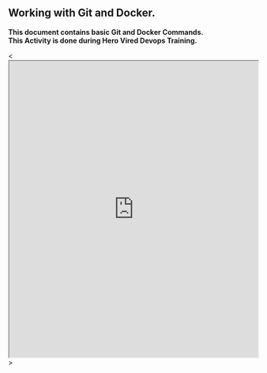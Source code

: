 ## Working with Git and Docker.
**This document contains basic Git and Docker Commands.**
<br>
**This Activity is done during Hero Vired Devops Training.**
<br>

<html>
<body>
  <<iframe src="https://drive.google.com/viewerng/viewer?embedded=true&url=https://drive.google.com/file/d/1trWROZYLK7b3a28ThtVX7aT56QXkQiLW/view?usp=sharing" width="100%" height="600px"></iframe>
>
</body>
</html>
